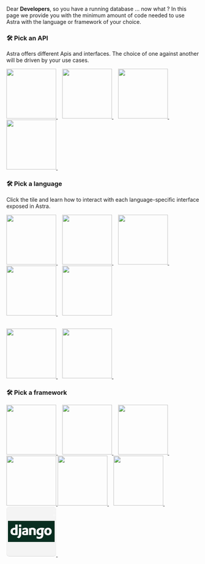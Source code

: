 Dear <b>Developers</b>, so you have a running database ... now what ? In this page we provide you with the minimum amount of code needed to use Astra with the language or framework of your choice.

### 🛠️ Pick an API

Astra offers different Apis and interfaces. The choice of one against another will be driven by your use cases.

<a href="api/document">
 <img src="../../img/tile-api-document.png" height="130px" width="130px"/>
</a>&nbsp;&nbsp;
<a href="api/rest">
<img src="../../img/tile-api-rest.png" height="130px" width="130px"/>
</a>&nbsp;&nbsp;
<a href="api/graphql">
<img src="../../img/tile-api-graphql.png" height="130px" width="130px"/>
</a>&nbsp;&nbsp;
<a href="api/grpc">
<img src="../../img/tile-api-grpc.png" height="130px" width="130px"/>
</a>&nbsp;&nbsp;
<!-- Placeholder for CQL section
<a href="api/cql">
<img src="../../img/tile-api-cql.png" height="130px" width="130px"/>
</a>
-->
</p>

### 🛠️ Pick a language

Click the tile and learn how to interact with each language-specific interface exposed in Astra.

<a href="languages/java">
 <img src="../../img/tile-java.png" height="130px" width="130px"/>
</a>&nbsp;&nbsp;
<a href="languages/javascript">
<img src="../../img/tile-javascript.png" height="130px" width="130px"/>
</a>&nbsp;&nbsp;
<a href="languages/python">
<img src="../../img/tile-python.png" height="130px" width="130px"/>
</a>&nbsp;&nbsp;
<a href="languages/go">
<img src="../../img/tile-go.png" height="130px" width="130px"/>
</a>&nbsp;&nbsp;
<a href="languages/csharp">
<img src="../../img/tile-csharp.png" height="130px" width="130px"/>
</a>
<p><br/>
<a href="languages/scala">
<img src="../../img/tile-scala.png" height="130px" width="130px"/>
</a>&nbsp;&nbsp;
<a href="languages/rust">
<img src="../../img/tile-rust.png" height="130px" width="130px"/>
</a>&nbsp;&nbsp;
</p>

### 🛠️ Pick a framework

<p>
<a href="frameworks/spring">
<img src="../../img/tile-spring.png" height="130px" width="130px"/>
</a>&nbsp;&nbsp;
<a href="frameworks/quarkus">
<img src="../../img/tile-quarkus.png" height="130px" width="130px"/>
</a>&nbsp;&nbsp;
<a href="frameworks/micronaut">
<img src="../../img/tile-micronaut.png" height="130px" width="130px"/>
</a>
</a>&nbsp;&nbsp;
<a href="frameworks/lagom">
<img src="../../img/tile-lagom.png" height="130px" width="130px"/>
</a>
<a href="frameworks/fastapi">
<img src="../../img/tile-fastapi.png" height="130px" width="130px"/>
</a>&nbsp;&nbsp;
<a href="frameworks/flask">
<img src="../../img/tile-flask.png" height="130px" width="130px"/>
</a>&nbsp;&nbsp;
<a href="frameworks/django">
<img src="../../img/tile-django.png" height="130px" width="130px"/>
</a>&nbsp;&nbsp;
</p>
